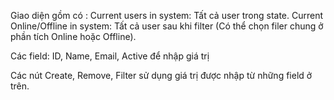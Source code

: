 Giao diện gồm có : Current users in system: Tất cả user trong state. Current Online/Offline in system: Tất cả user sau khi filter (Có thể chọn filer chung ở phần tích Online hoặc Offline).

Các field: ID, Name, Email, Active để nhập giá trị

Các nút Create, Remove, Filter sử dụng giá trị được nhập từ những field ở trên.
